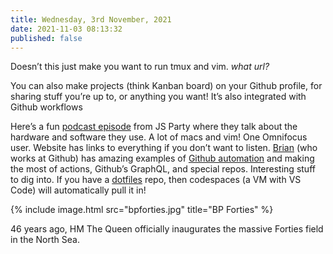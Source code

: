 ```yaml
---
title: Wednesday, 3rd November, 2021
date: 2021-11-03 08:13:32
published: false
---
```


Doesn’t this just make you want to run tmux and vim. *what url?*

You can also make projects (think Kanban board) on your Github profile, for sharing stuff you’re up to, or anything you want! It’s also integrated with Github workflows

Here’s a fun [podcast episode](https://changelog.com/jsparty/172) from JS Party where they talk about the hardware and software they use. A lot of macs and vim! One Omnifocus user. Website has links to everything if you don’t want to listen. [Brian](https://github.com/bdougie) (who works at Github) has amazing examples of [Github automation](https://github.com/bdougie/live) and making the most of actions, Github’s GraphQL, and special repos. Interesting stuff to dig into. If you have a [dotfiles](https://docs.github.com/en/codespaces/customizing-your-codespace/personalizing-codespaces-for-your-account#dotfiles) repo, then codespaces (a VM with VS Code) will automatically pull it in!

{% include image.html src="bpforties.jpg" title="BP Forties" %}

46 years ago, HM The Queen officially inaugurates the massive Forties field in the North Sea.